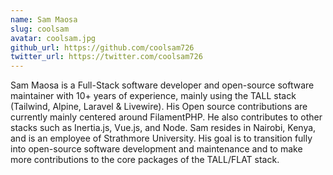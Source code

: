 ```yaml
---
name: Sam Maosa
slug: coolsam
avatar: coolsam.jpg
github_url: https://github.com/coolsam726
twitter_url: https://twitter.com/coolsam726
---
```


Sam Maosa is a Full-Stack software developer and open-source software maintainer with 10+ years of experience, mainly using the TALL stack (Tailwind, Alpine, Laravel & Livewire). His Open source contributions are currently mainly centered around FilamentPHP. He also contributes to other stacks such as Inertia.js, Vue.js, and Node.
Sam resides in Nairobi, Kenya, and is an employee of Strathmore University. His goal is to transition fully into open-source software development and maintenance and to make more contributions to the core packages of the TALL/FLAT stack.